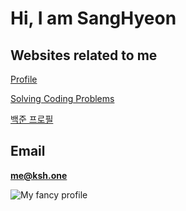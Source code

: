 # Hi, I am SangHyeon

## Websites related to me
[Profile](https://sanghyeon.kim)

[Solving Coding Problems](https://ksh.one)

[백준 프로필](https://www.acmicpc.net/user/kshicpc)

## Email
**me@ksh.one**

![My fancy profile](https://github-readme-stats.vercel.app/api?username=gitksh)
